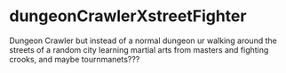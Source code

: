 # dungeonCrawlerXstreetFighter
Dungeon Crawler but instead of a normal dungeon ur walking around the streets of a random city learning martial arts from masters and fighting crooks, and maybe tournmanets???
